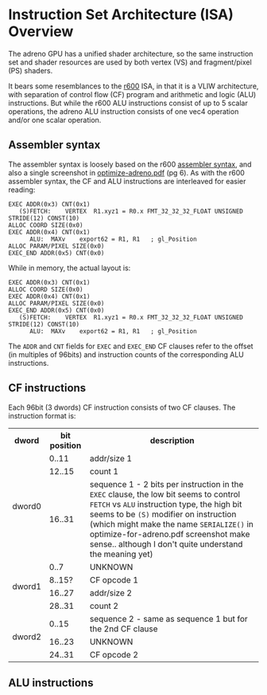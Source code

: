# Instruction Set Architecture (ISA) Overview
The adreno GPU has a unified shader architecture, so the same instruction set and shader resources are used by both vertex (VS) and fragment/pixel (PS) shaders.

It bears some resemblances to the [r600](http://www.x.org/docs/AMD/r600isa.pdf) ISA, in that it is a VLIW architecture, with separation of control flow (CF) program and arithmetic and logic (ALU) instructions.  But while the r600 ALU instructions consist of up to 5 scalar operations, the adreno ALU instruction consists of one vec4 operation and/or one scalar operation.

## Assembler syntax
The assembler syntax is loosely based on the r600 [assembler syntax](http://www.x.org/docs/AMD/R600-R700-Evergreen_Assembly_Language_Format.pdf), and also a single screenshot in [optimize-adreno.pdf](https://developer.qualcomm.com/download/optimize-adreno.pdf) (pg 6).  As with the r600 assembler syntax, the CF and ALU instructions are interleaved for easier reading:
```
EXEC ADDR(0x3) CNT(0x1)
   (S)FETCH:	VERTEX	R1.xyz1 = R0.x FMT_32_32_32_FLOAT UNSIGNED STRIDE(12) CONST(10)
ALLOC COORD SIZE(0x0)
EXEC ADDR(0x4) CNT(0x1)
      ALU:	MAXv	export62 = R1, R1	; gl_Position
ALLOC PARAM/PIXEL SIZE(0x0)
EXEC_END ADDR(0x5) CNT(0x0)
```
While in memory, the actual layout is:
```
EXEC ADDR(0x3) CNT(0x1)
ALLOC COORD SIZE(0x0)
EXEC ADDR(0x4) CNT(0x1)
ALLOC PARAM/PIXEL SIZE(0x0)
EXEC_END ADDR(0x5) CNT(0x0)
   (S)FETCH:	VERTEX	R1.xyz1 = R0.x FMT_32_32_32_FLOAT UNSIGNED STRIDE(12) CONST(10)
      ALU:	MAXv	export62 = R1, R1	; gl_Position
```
The `ADDR` and `CNT` fields for `EXEC` and `EXEC_END` CF clauses refer to the offset (in multiples of 96bits) and instruction counts of the corresponding ALU instructions.

## CF instructions
Each 96bit (3 dwords) CF instruction consists of two CF clauses.  The instruction format is:

<table>
  <tr><th>dword</th><th>bit position</th><th>description</th></tr>
  <tr><td rowspan=3>dword0</td>
      <td> 0..11</td><td>addr/size 1</td></tr>
  <tr><td>12..15</td><td>count 1</td></tr>
  <tr><td>16..31</td><td>sequence 1 - 2 bits per instruction in the <code>EXEC</code> clause, the low bit seems to control <code>FETCH</code> vs <code>ALU</code> instruction type, the high bit seems to be <code>(S)</code> modifier on instruction (which might make the name <code>SERIALIZE()</code> in optimize-for-adreno.pdf screenshot make sense.. although I don't quite understand the meaning yet)</td></tr>
  <tr><td rowspan=4>dword1</td>
      <td> 0..7 </td><td>UNKNOWN</td></tr>
  <tr><td>8..15?</td><td>CF opcode 1</td></tr>
  <tr><td>16..27</td><td>addr/size 2</td></tr>
  <tr><td>28..31</td><td>count 2</td></tr>
  <tr><td rowspan=3>dword2</td>
      <td> 0..15</td><td>sequence 2 - same as sequence 1 but for the 2nd CF clause</td></tr>
  <tr><td>16..23</td><td>UNKNOWN</td></tr>
  <tr><td>24..31</td><td>CF opcode 2</td></tr>
</table>

## ALU instructions